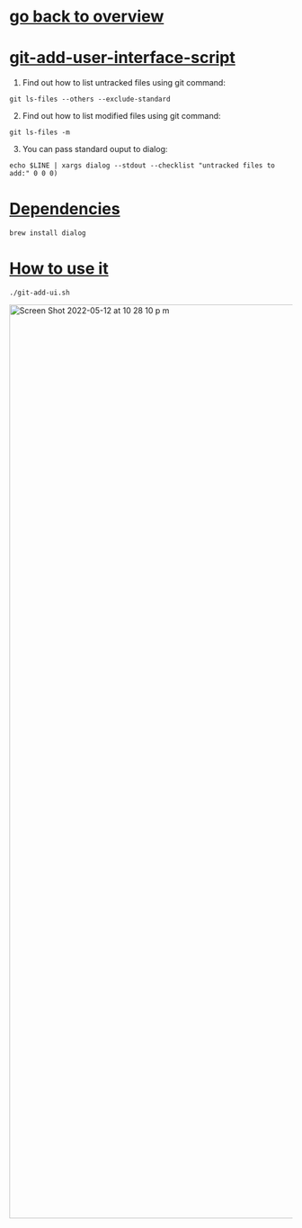# [go back to overview](https://github.com/c4arl0s#bash-scripts)

# [git-add-user-interface-script](https://github.com/c4arl0s/git-add-user-interface-script#go-back-to-overview)

1. Find out how to list untracked files using git command:

```console
git ls-files --others --exclude-standard
```

2. Find out how to list modified files using git command:

```console
git ls-files -m
```

3. You can pass standard ouput to dialog:

```console
echo $LINE | xargs dialog --stdout --checklist "untracked files to add:" 0 0 0)
```

# [Dependencies](https://github.com/c4arl0s/git-add-user-interface-script#git-add-user-interface-script)

```console
brew install dialog
```

# [How to use it](https://github.com/c4arl0s/git-add-user-interface-script#git-add-user-interface-script)

```console
./git-add-ui.sh
```

<img width="1624" alt="Screen Shot 2022-05-12 at 10 28 10 p m" src="https://user-images.githubusercontent.com/24994818/168206056-046d0310-8a9f-4a52-b83d-4003e5262d5c.png">
